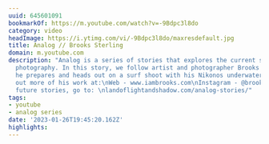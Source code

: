 ```yaml
---
uuid: 645601091
bookmarkOf: https://m.youtube.com/watch?v=-9Bdpc3l8do
category: video
headImage: https://i.ytimg.com/vi/-9Bdpc3l8do/maxresdefault.jpg
title: Analog // Brooks Sterling
domain: m.youtube.com
description: "Analog is a series of stories that explores the current state of film
  photography. In this story, we follow artist and photographer Brooks Sterling as
  he prepares and heads out on a surf shoot with his Nikonos underwater film camera.\n\nCheck
  out more of his work at:\nWeb - www.iambrooks.com\nInstagram - @brookssterling\n\nFor
  future stories, go to: \nlandoflightandshadow.com/analog-stories/"
tags:
- youtube
- analog series
date: '2023-01-26T19:45:20.162Z'
highlights:
---
```



